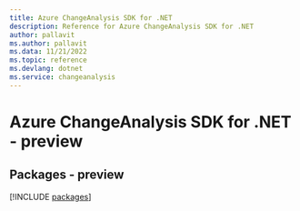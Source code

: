 ```yaml
---
title: Azure ChangeAnalysis SDK for .NET
description: Reference for Azure ChangeAnalysis SDK for .NET
author: pallavit
ms.author: pallavit
ms.data: 11/21/2022
ms.topic: reference
ms.devlang: dotnet
ms.service: changeanalysis
---
```

# Azure ChangeAnalysis SDK for .NET - preview
## Packages - preview
[!INCLUDE [packages](changeanalysis-index.md)]